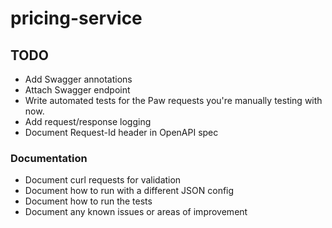 pricing-service
===============

TODO
----

- Add Swagger annotations
- Attach Swagger endpoint
- Write automated tests for the Paw requests you're manually testing with now.
- Add request/response logging
- Document Request-Id header in OpenAPI spec

### Documentation

- Document curl requests for validation
- Document how to run with a different JSON config
- Document how to run the tests
- Document any known issues or areas of improvement